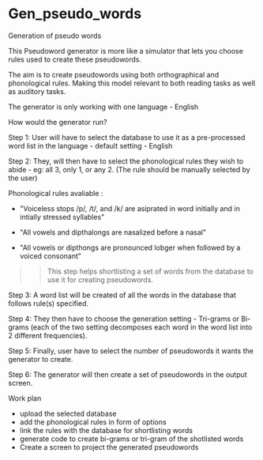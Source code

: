# Gen_pseudo_words


Generation of pseudo words

This Pseudoword generator is more like a simulator that lets you choose rules used to create these pseudowords.

The aim is to create pseudowords using both orthographical and phonological rules. Making this model relevant to both reading tasks as well as auditory tasks. 

The generator is only working with one language - English


How would the generator run?

Step 1: User will have to select the database to use it as a pre-processed word list in the language - default setting - English

Step 2: They, will then have to select the phonological rules they wish to abide - eg: all 3, only 1, or any 2. (The rule should be manually selected by the user)


Phonological rules avaliable :

- "Voiceless stops /p/, /t/, and /k/ are asiprated in word initially and in intially stressed syllables"

- "All vowels and dipthalongs are nasalized before a nasal"

- "All vowels or dipthongs are pronounced lobger when followed by a voiced consonant"

>> This step helps shortlisting a set of words from the database to use it for creating pseudowords.

Step 3: A word list will be created of all the words in the database that follows rule(s) specified. 

Step 4: They then have to choose the generation setting - Tri-grams or Bi-grams (each of the two setting decomposes each word in the word list into 2 different frequencies).

Step 5: Finally, user have to select the number of pseudowords it wants the generator to create.

Step 6: The generator will then create a set of pseudowords in the output screen.



Work plan
- upload the selected database
- add the phonological rules in form of options
- link the rules with the database for shortlisting words
- generate code to create bi-grams or tri-gram of the shotlisted words
- Create a screen to project the generated pseudowords